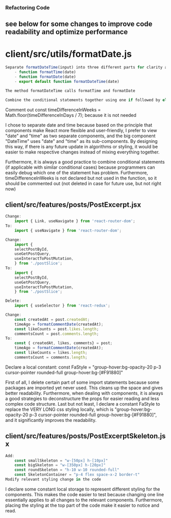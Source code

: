 ### Refactoring Code
## see below for some changes to improve code readability and optimize performance 

# client/src/utils/formatDate.js
```javascript
Separate formatDateTime(input) into three different parts for clarity and readability:
    - function formatTime(date)
    - function formatDate(date)
    - export default function formatDateTime(date)

The method formatDateTime calls formatTime and formatDate

Combine the conditional statements together using one if followed by else if
```
Comment out const timeDifferenceInWeeks = Math.floor(timeDifferenceInDays / 7);
because it is not needed

I chose to separate date and time because based on the principle that components make
React more flexible and user-friendly, I prefer to view "date" and "time" as two separate 
components, and the big component "DateTime" uses "date" and "time" as its 
sub-components. By designing this way, if there is any future update in algorithms or 
styling, it would be easier to make respective changes instead of mixing everything 
together. 

Furthermore, it is always a good practice to combine conditional statements (if 
applicable with similar conditional cases) because programmers can easily debug which one 
of the statement has problem. 
Furthermore, timeDifferenceInWeeks is not declared but not used in the function, so it 
should be commented out (not deleted in case for future use, but not right now)

## client/src/features/posts/PostExcerpt.jsx
```javascript
Change:
    import { Link, useNavigate } from 'react-router-dom';
To:
    import { useNavigate } from 'react-router-dom';

Change:
    import {
    selectPostById,
    useGetPostQuery,
    useInteractToPostMutation,
    } from './postSlice';
To:
    import {
    selectPostById,
    useGetPostQuery,
    useInteractToPostMutation,
    } from './postSlice';

Delete:
    import { useSelector } from 'react-redux';

Change:
    const createdAt = post.createdAt;
    timeAgo = formatCommentDate(createdAt);
    const likeCounts = post.likes.length;
    commentsCount = post.comments.length;
To:
    const { createdAt, likes, comments} = post;
    timeAgo = formatCommentDate(createdAt);
    const likeCounts = likes.length;
    commentsCount = comments.length;
```
Declare a local constant:
    const FaStyle = "group-hover:bg-opacity-20 p-3 cursor-pointer rounded-full  group-hover:bg-[#F91880]"

First of all, I delete certain part of some import statements because some packages are imported yet never used. This cleans up the space and gives better readability. Furthermore, when dealing with components, it is always a good strategies to deconstructure the props for easier reading and less complex code structure. Last but not least, I declare a constant FaStyle to replace the VERY LONG css styling locally, which is "group-hover:bg-opacity-20 p-3 cursor-pointer rounded-full  group-hover:bg-[#F91880]",
and it significantly improves the readability. 

## client/src/features/posts/PostExcerptSkeleton.jsx
```javascript
Add:
    const smallSkeleton = "w-[50px] h-[10px]"
    const bigSkeleton = "w-[350px] h-[20px]"
    const roundSkeleton = "h-10 w-10 rounded-full"
    const SkeletonContainer = "p-4 flex space-x-2 border-t" 
Modify relevant styling change in the code 
```
I declare some constant local storage to represent different styling for the components. This makes the code easier to test because changing one line essentially applies to all changes to the relevant components. Furthermore, placing the styling at the top part of the code make it easier to notice and read. 


